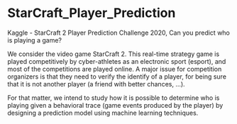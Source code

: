# StarCraft_Player_Prediction
Kaggle - StarCraft 2 Player Prediction Challenge 2020, Can you predict who is playing a game?

We consider the video game StarCraft 2. This real-time strategy game is played competitively by cyber-athletes as an electronic sport (esport), and most of the competitions are played online. A major issue for competition organizers is that they need to verify the identify of a player, for being sure that it is not another player (a friend with better chances, ...).

For that matter, we intend to study how it is possible to determine who is playing given a behavioral trace (game events produced by the player) by designing a prediction model using machine learning techniques.
